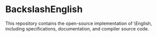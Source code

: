# BackslashEnglish
This repository contains the open-source implementation of \English, including specifications, documentation, and compiler source code.
